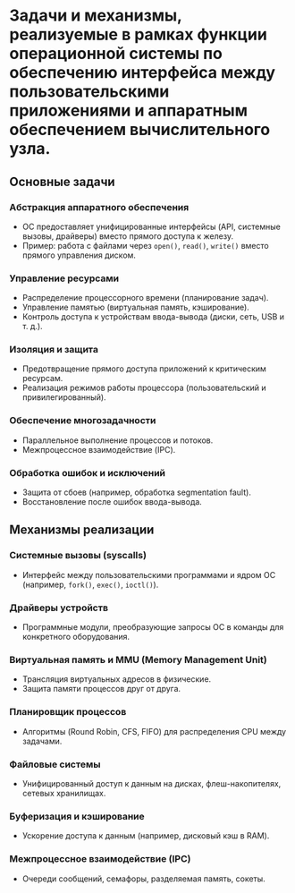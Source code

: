 # Задачи и механизмы, реализуемые в рамках функции операционной системы по обеспечению интерфейса между пользовательскими приложениями и аппаратным обеспечением вычислительного узла.

## Основные задачи
### Абстракция аппаратного обеспечения  
- ОС предоставляет унифицированные интерфейсы (API, системные вызовы, драйверы) вместо прямого доступа к железу.  
- Пример: работа с файлами через `open()`, `read()`, `write()` вместо прямого управления диском.  
### Управление ресурсами
- Распределение процессорного времени (планирование задач).  
- Управление памятью (виртуальная память, кэширование).  
- Контроль доступа к устройствам ввода-вывода (диски, сеть, USB и т. д.).  
### Изоляция и защита
- Предотвращение прямого доступа приложений к критическим ресурсам.  
- Реализация режимов работы процессора (пользовательский и привилегированный).  
### Обеспечение многозадачности
- Параллельное выполнение процессов и потоков.  
- Межпроцессное взаимодействие (IPC).  
### Обработка ошибок и исключений
- Защита от сбоев (например, обработка segmentation fault).  
- Восстановление после ошибок ввода-вывода.  
## Механизмы реализации
### Системные вызовы (syscalls) 
- Интерфейс между пользовательскими программами и ядром ОС (например, `fork()`, `exec()`, `ioctl()`).  
### Драйверы устройств
- Программные модули, преобразующие запросы ОС в команды для конкретного оборудования.  
### Виртуальная память и MMU (Memory Management Unit)
- Трансляция виртуальных адресов в физические.  
- Защита памяти процессов друг от друга.  
### Планировщик процессов 
- Алгоритмы (Round Robin, CFS, FIFO) для распределения CPU между задачами.  
### Файловые системы 
- Унифицированный доступ к данным на дисках, флеш-накопителях, сетевых хранилищах.
### Буферизация и кэширование
- Ускорение доступа к данным (например, дисковый кэш в RAM).  
### Межпроцессное взаимодействие (IPC)  
- Очереди сообщений, семафоры, разделяемая память, сокеты.  